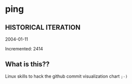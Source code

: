 # ping

## HISTORICAL ITERATION
2004-01-11

Incremented: 2414

## What is this?? 
Linux skills to hack the github commit visualization chart `;-)`
